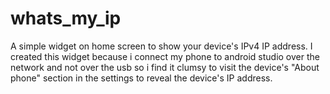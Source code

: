 # whats_my_ip
A simple widget on home screen to show your device's IPv4 IP address. I created this widget because i connect my phone to android studio over the network and not over the usb so i find it clumsy to visit the device's "About phone" section in the settings to reveal the device's IP address.
